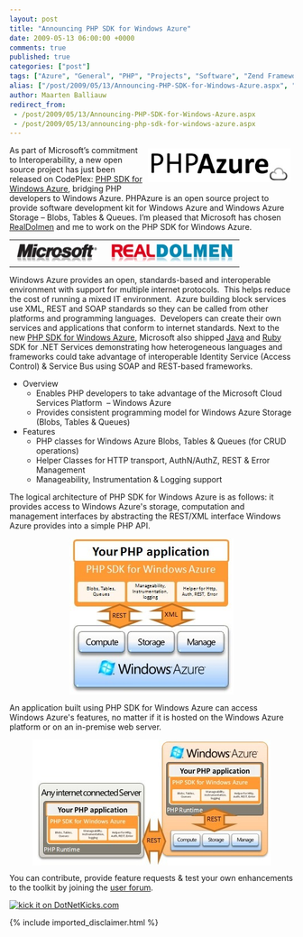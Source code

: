 ```yaml
---
layout: post
title: "Announcing PHP SDK for Windows Azure"
date: 2009-05-13 06:00:00 +0000
comments: true
published: true
categories: ["post"]
tags: ["Azure", "General", "PHP", "Projects", "Software", "Zend Framework"]
alias: ["/post/2009/05/13/Announcing-PHP-SDK-for-Windows-Azure.aspx", "/post/2009/05/13/announcing-php-sdk-for-windows-azure.aspx"]
author: Maarten Balliauw
redirect_from:
 - /post/2009/05/13/Announcing-PHP-SDK-for-Windows-Azure.aspx
 - /post/2009/05/13/announcing-php-sdk-for-windows-azure.aspx
---
```

<p><a href="http://phpazure.codeplex.com" target="_blank"><img style="float: right; border: 0; margin: 5px;" src="/images/2009/5/phpazure_logo.jpg" alt="" height="60" /></a></p>
<p>As part of Microsoft&rsquo;s commitment to Interoperability, a new open source project has just been released on CodePlex: <a href="http://phpazure.codeplex.com/" target="_blank">PHP SDK for Windows Azure</a>, bridging PHP developers to Windows Azure. PHPAzure is an open source project to provide software development kit for Windows Azure and Windows Azure Storage &ndash; Blobs, Tables &amp; Queues. I&rsquo;m pleased that Microsoft has chosen <a href="http://www.realdolmen.com/" target="_blank">RealDolmen</a> and me to work on the PHP SDK for Windows Azure.</p>
<table border="0" align="center">
<tbody>
<tr>
<td><a href="http://www.microsoft.com" target="_blank"><img style="display: block; border: 0; margin: 5px;" title="logomicrosoft" src="/images/logomicrosoft.jpg" border="0" alt="logomicrosoft" width="145" height="31" /></a></td>
<td><a href="http://www.realdolmen.com" target="_blank"><img style="display: block; border: 0; margin: 5px;" title="logorealdolmen" src="/images/logorealdolmen.jpg" border="0" alt="logorealdolmen" width="215" height="31" /></a></td>
</tr>
</tbody>
</table>
<p>Windows Azure provides an open, standards-based and interoperable environment with support for multiple internet protocols.&nbsp; This helps reduce the cost of running a mixed IT environment.&nbsp; Azure building block services use XML, REST and SOAP standards so they can be called from other platforms and programming languages.&nbsp; Developers can create their own services and applications that conform to internet standards. Next to the new <a href="http://phpazure.codeplex.com/" target="_blank">PHP SDK for Windows Azure</a>, Microsoft also shipped <a href="https://webmail.realdolmen.com/redir.aspx?C=11a03f4d9282438c8849bbfb871bd26d&amp;URL=http%3a//www.jdotnetservices.com/">Java</a> and <a href="https://webmail.realdolmen.com/redir.aspx?C=11a03f4d9282438c8849bbfb871bd26d&amp;URL=http%3a//www.dotnetservicesruby.com/">Ruby</a> SDK for .NET Services demonstrating how heterogeneous languages and frameworks could take advantage of interoperable Identity Service (Access Control) &amp; Service Bus using SOAP and REST-based frameworks.</p>
<ul>
<li>Overview 
<ul>
<li>Enables PHP developers to take advantage of the Microsoft Cloud Services Platform&nbsp; &ndash; Windows Azure</li>
<li>Provides consistent programming model for Windows Azure Storage (Blobs, Tables &amp; Queues)</li>
</ul>
</li>
<li>Features 
<ul>
<li>PHP classes for Windows Azure Blobs, Tables &amp; Queues (for CRUD operations) </li>
<li>Helper Classes for HTTP transport, AuthN/AuthZ, REST &amp; Error Management </li>
<li>Manageability, Instrumentation &amp; Logging support</li>
</ul>
</li>
</ul>
<p>The logical architecture of PHP SDK for Windows Azure is as follows: it provides access to Windows Azure's storage, computation and management interfaces by abstracting the REST/XML interface Windows Azure provides into a simple PHP API.</p>
<p><img style="border-bottom: 0px; border-left: 0px; margin: 5px auto; display: block; float: none; border-top: 0px; border-right: 0px" title="logical_architecture" src="/images/logical_architecture.jpg" border="0" alt="logical_architecture" width="292" height="278" /></p>
<p>An application built using PHP SDK for Windows Azure can access Windows Azure's features, no matter if it is hosted on the Windows Azure platform or on an in-premise web server.</p>
<p><img style="border-bottom: 0px; border-left: 0px; margin: 5px auto; display: block; float: none; border-top: 0px; border-right: 0px" title="deployment_scenario" src="/images/deployment_scenario.jpg" border="0" alt="deployment_scenario" width="423" height="223" /></p>
<p>You can contribute, provide feature requests &amp; test your own enhancements to the toolkit by joining the <a href="http://phpazure.codeplex.com/Thread/List.aspx">user forum</a>.</p>
<p><a href="http://www.dotnetkicks.com/kick/?url=/post/2009/05/12/Announcing-PHP-SDK-for-Windows-Azure.aspx&amp;title=Announcing PHP SDK for Windows Azure"><img src="http://www.dotnetkicks.com/Services/Images/KickItImageGenerator.ashx?url=/post/2009/05/12/Announcing-PHP-SDK-for-Windows-Azure.aspx" border="0" alt="kick it on DotNetKicks.com" /> </a></p>

{% include imported_disclaimer.html %}


